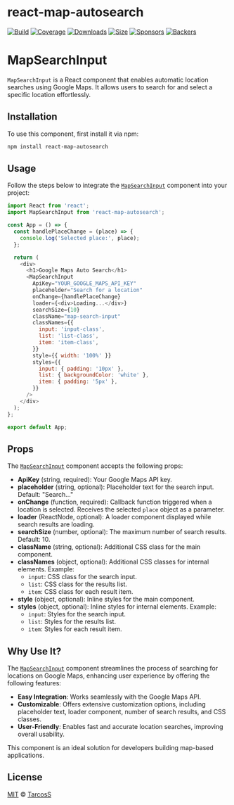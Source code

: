 
# react-map-autosearch
[![Build][build-badge]][build]
[![Coverage][coverage-badge]][coverage]
[![Downloads][downloads-badge]][downloads]
[![Size][size-badge]][size]
[![Sponsors][sponsors-badge]][collective]
[![Backers][backers-badge]][collective]

# MapSearchInput

`MapSearchInput` is a React component that enables automatic location searches using Google Maps. It allows users to search for and select a specific location effortlessly.

## Installation

To use this component, first install it via npm:

```sh
npm install react-map-autosearch
```

## Usage

Follow the steps below to integrate the [`MapSearchInput`]() component into your project:

```javascript
import React from 'react';
import MapSearchInput from 'react-map-autosearch';

const App = () => {
  const handlePlaceChange = (place) => {
    console.log('Selected place:', place);
  };

  return (
    <div>
      <h1>Google Maps Auto Search</h1>
      <MapSearchInput
        ApiKey="YOUR_GOOGLE_MAPS_API_KEY"
        placeholder="Search for a location"
        onChange={handlePlaceChange}
        loader={<div>Loading...</div>}
        searchSize={10}
        className="map-search-input"
        classNames={{
          input: 'input-class',
          list: 'list-class',
          item: 'item-class',
        }}
        style={{ width: '100%' }}
        styles={{
          input: { padding: '10px' },
          list: { backgroundColor: 'white' },
          item: { padding: '5px' },
        }}
      />
    </div>
  );
};

export default App;
```

## Props

The [`MapSearchInput`]() component accepts the following props:

- **ApiKey** (string, required): Your Google Maps API key.
- **placeholder** (string, optional): Placeholder text for the search input. Default: "Search..."
- **onChange** (function, required): Callback function triggered when a location is selected. Receives the selected `place` object as a parameter.
- **loader** (ReactNode, optional): A loader component displayed while search results are loading.
- **searchSize** (number, optional): The maximum number of search results. Default: 10.
- **className** (string, optional): Additional CSS class for the main component.
- **classNames** (object, optional): Additional CSS classes for internal elements. Example:
  - `input`: CSS class for the search input.
  - `list`: CSS class for the results list.
  - `item`: CSS class for each result item.
- **style** (object, optional): Inline styles for the main component.
- **styles** (object, optional): Inline styles for internal elements. Example:
  - `input`: Styles for the search input.
  - `list`: Styles for the results list.
  - `item`: Styles for each result item.

## Why Use It?

The [`MapSearchInput`]() component streamlines the process of searching for locations on Google Maps, enhancing user experience by offering the following features:

- **Easy Integration**: Works seamlessly with the Google Maps API.
- **Customizable**: Offers extensive customization options, including placeholder text, loader component, number of search results, and CSS classes.
- **User-Friendly**: Enables fast and accurate location searches, improving overall usability.

This component is an ideal solution for developers building map-based applications.

## License

[MIT][license] © [TarcosS][author]


[license]: license

[author]: https://ustech.studio/

[build-badge]: https://github.com/TarcosS/react-maps-autosearch/actions/workflows/npm-publish.yml/badge.svg

[build]: https://github.com/TarcosS/react-maps-autosearch/actions/workflows/npm-publish.yml

[coverage-badge]: https://img.shields.io/codecov/c/github/TarcosS/react-maps-autosearch.svg

[coverage]: https://codecov.io/github/TarcosS/react-maps-autosearch

[downloads-badge]: https://img.shields.io/npm/dm/react-maps-autosearch.svg

[downloads]: https://www.npmjs.com/package/react-maps-autosearch

[size-badge]: https://img.shields.io/bundlejs/size/react-maps-autosearch

[size]: https://bundlejs.com/?q=react-maps-autosearch

[sponsors-badge]: https://opencollective.com/unified/sponsors/badge.svg

[backers-badge]: https://opencollective.com/unified/backers/badge.svg

[collective]: https://opencollective.com/unified